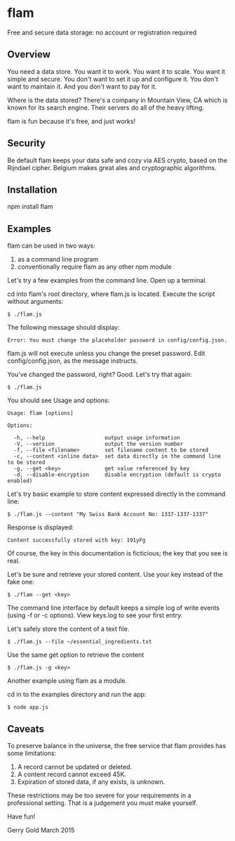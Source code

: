 flam
====

Free and secure data storage: no account or registration required

Overview
--------

You need a data store. You want it to work. You want it to scale. You want it
simple and secure. You don't want to set it up and configure it. You don't
want to maintain it. And you don't want to pay for it.

Where is the data stored? There's a company in Mountain View, CA which is
known for its search engine. Their servers do all of the heavy lifting.

flam is fun because it's free, and just works!

Security
--------

Be default flam keeps your data safe and cozy via AES crypto, based on the
Rijndael cipher. Belgium makes great ales and cryptographic algorithms.


Installation
------------

npm install flam


Examples
--------

flam can be used in two ways:

1. as a command line program
2. conventionally require flam as any other npm module

Let's try a few examples from the command line. Open up a terminal.

cd into flam's root directory, where flam.js is located. Execute the script
without arguments:

    $ ./flam.js

The following message should display:

    Error: You must change the placeholder password in config/config.json.

flam.js will not execute unless you change the preset password. Edit
config/config.json, as the message instructs.

You've changed the password, right? Good. Let's try that again:

    $ ./flam.js

You should see Usage and options:

    Usage: flam [options]

    Options:

      -h, --help                   output usage information
      -V, --version                output the version number
      -f, --file <filename>        set filename content to be stored
      -c, --content <inline data>  set data directly in the command line to be stored
      -g, --get <key>              get value referenced by key
      -d, --disable-encryption     disable encryption (default is crypto enabled)

Let's try basic example to store content expressed directly in the command
line:

    $ ./flam.js --content "My Swiss Bank Account No: 1337-1337-1337"

Response is displayed:

    Content successfully stored with key: 191yFg

Of course, the key in this documentation is ficticious; the key that you see
is real.

Let's be sure and retrieve your stored content. Use your key instead of the fake one:

    $ ./flam --get <key>

The command line interface by default keeps a simple log of write events
(using -f or -c options). View keys.log to see your first entry.

Let's safely store the content of a text file.

    $ ./flam.js --file ~/essential_ingredients.txt

Use the same get option to retrieve the content

    $ ./flam.js -g <key>

Another example using flam as a module.

cd in to the examples directory and run the app:

    $ node app.js


Caveats
-------

To preserve balance in the universe, the free service that flam provides
has some limitations:

  1. A record cannot be updated or deleted.
  2. A content record cannot exceed 45K.
  3. Expiration of stored data, if any exists, is unknown.

These restrictions may be too severe for your requirements in a professional
setting. That is a judgement you must make yourself.

Have fun!

  Gerry Gold
  March 2015
